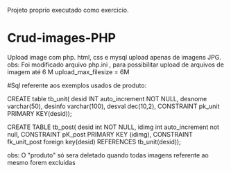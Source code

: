 Projeto proprio executado como exercicio.
# Crud-images-PHP
Upload image com php. html, css e mysql
upload apenas de imagens JPG.
obs: Foi modificado arquivo php.ini , para possibilitar upload de arquivos de imagem até 6 M
upload_max_filesize = 6M

#Sql referente aos exemplos usados de produto:

CREATE table tb_unit(
desid INT auto_increment NOT NULL,
desnome varchar(50),
desinfo varchar(100),
desval  dec(10,2),
CONSTRAINT pk_unit PRIMARY KEY(desid));

CREATE TABLE tb_post(
desid int NOT NULL,
idimg int auto_increment not null,
CONSTRAINT pK_post PRIMARY KEY (idimg),
CONSTRAINT fk_unit_post foreign key(desid) REFERENCES tb_unit(desid));

obs: O "produto" só sera deletado quando todas imagens referente ao mesmo forem excluidas
